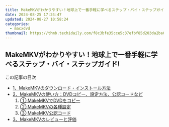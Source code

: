 ```yaml
---
title: MakeMKVがわかりやすい！地球上で一番手軽に学べるステップ・バイ・ステップガイド!
date: 2024-08-25 17:24:47
updated: 2024-08-27 10:58:24
categories:
  - macxdvd
thumbnail: https://thmb.techidaily.com/f8c3bfe35cce5c37efbf85d203da2ba6c70ae952a01231a15536e05f0907b970.png
---
```


## MakeMKVがわかりやすい！地球上で一番手軽に学べるステップ・バイ・ステップガイド!

この記事の目次

* [1、MakeMKVのダウンロード・インストール方法](https://tools.techidaily.com/macxdvd/products/)
* [2、MakeMKVの使い方：DVDコピー、設定方法、公認コードなど](https://tools.techidaily.com/macxdvd/products/)  
   1. [① MakeMKVでDVDをコピー](https://tools.techidaily.com/macxdvd/products/)  
   2. [② MakeMKVの各種設定](https://tools.techidaily.com/macxdvd/products/)  
   3. [③ MakeMKV公認コード](https://tools.techidaily.com/macxdvd/products/)
* [3、MakeMKVのレビューと評価](https://tools.techidaily.com/macxdvd/products/)

<ins class="adsbygoogle"
     style="display:block"
     data-ad-format="autorelaxed"
     data-ad-client="ca-pub-7571918770474297"
     data-ad-slot="1223367746"></ins>



<ins class="adsbygoogle"
     style="display:block"
     data-ad-client="ca-pub-7571918770474297"
     data-ad-slot="8358498916"
     data-ad-format="auto"
     data-full-width-responsive="true"></ins>
